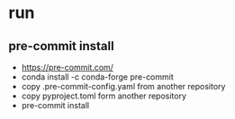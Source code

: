 # run

## pre-commit install
- https://pre-commit.com/
- conda install -c conda-forge pre-commit
- copy .pre-commit-config.yaml from another repository
- copy pyproject.toml form another repository
- pre-commit install
